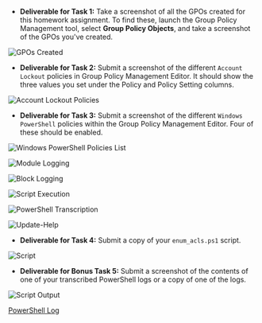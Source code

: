- **Deliverable for Task 1:** Take a screenshot of all the GPOs created for this homework assignment. To find these, launch the Group Policy Management tool, select **Group Policy Objects**, and take a screenshot of the GPOs you've created.

![GPOs Created](https://file%2B.vscode-resource.vscode-cdn.net/c%3A/Users/kc9ns/CyberSecurity-Bootcamp/HW_7/Images/GPOs%20Created.PNG?version%3D1652759117928)

- **Deliverable for Task 2:** Submit a screenshot of the different `Account Lockout` policies in Group Policy Management Editor. It should show the three values you set under the Policy and Policy Setting columns.

![Account Lockout Policies](Images%5CAccount%20Lockout%20Policies.PNG)

- **Deliverable for Task 3:** Submit a screenshot of the different `Windows PowerShell` policies within the Group Policy Management Editor. Four of these should be enabled.

![Windows PowerShell Policies List](Images%5CPowerShell%20Policies.PNG)

![Module Logging](Images%5CModule%20Logging.PNG)

![Block Logging](Images%5CBlock%20Logging.PNG)

![Script Execution](Images%5CScript%20Execution.PNG)

![PowerShell Transcription](Images%5CTranscription.PNG)

![Update-Help](Images%5CUpdate-Help.PNG)

- **Deliverable for Task 4:** Submit a copy of your `enum_acls.ps1` script.

![Script](Images%5Cenum_acls%20Script.PNG)

- **Deliverable for Bonus Task 5:** Submit a screenshot of the contents of one of your transcribed PowerShell logs or a copy of one of the logs.

![Script Output](Images%5Cenum_acls%20Output.PNG)

[PowerShell Log](Images%5CPowerShell_transcript.DESKTOP-SITPOTH.wOFrLe9q.20220517032030.txt)